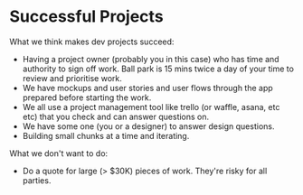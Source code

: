 # Successful Projects

What we think makes dev projects succeed:

- Having a project owner (probably you in this case) who has time and authority to sign off work. Ball park is 15 mins twice a day of your time to review and prioritise work.
- We have mockups and user stories and user flows through the app prepared before starting the work.
- We all use a project management tool like trello (or waffle, asana, etc etc) that you check and can answer questions on.
- We have some one (you or a designer) to answer design questions.
- Building small chunks at a time and iterating.

What we don't want to do:
- Do a quote for large (> $30K) pieces of work. They're risky for all parties.

